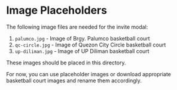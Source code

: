# Image Placeholders

The following image files are needed for the invite modal:

1. `palumco.jpg` - Image of Brgy. Palumco basketball court
2. `qc-circle.jpg` - Image of Quezon City Circle basketball court
3. `up-diliman.jpg` - Image of UP Diliman basketball court

These images should be placed in this directory.

For now, you can use placeholder images or download appropriate basketball court images and rename them accordingly.
